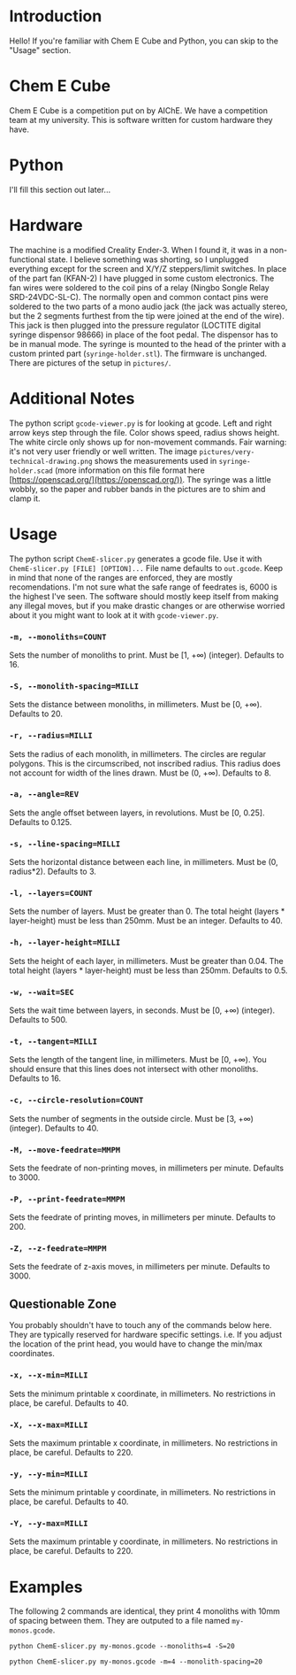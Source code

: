 # Introduction

Hello! If you're familiar with Chem E Cube and Python, you can skip to the "Usage" section.

# Chem E Cube

Chem E Cube is a competition put on by AIChE. We have a competition team at my university. This is software written for custom hardware they have.

# Python

I'll fill this section out later...

# Hardware

The machine is a modified Creality Ender-3. When I found it, it was in a non-functional state. I believe something was shorting, so I unplugged everything except for the screen and X/Y/Z steppers/limit switches. In place of the part fan (KFAN-2) I have plugged in some custom electronics. The fan wires were soldered to the coil pins of a relay (Ningbo Songle Relay SRD-24VDC-SL-C). The normally open and common contact pins were soldered to the two parts of a mono audio jack (the jack was actually stereo, but the 2 segments furthest from the tip were joined at the end of the wire). This jack is then plugged into the pressure regulator (LOCTITE digital syringe dispensor 98666) in place of the foot pedal. The dispensor has to be in manual mode. The syringe is mounted to the head of the printer with a custom printed part (`syringe-holder.stl`). The firmware is unchanged. There are pictures of the setup in `pictures/`.

# Additional Notes

The python script `gcode-viewer.py` is for looking at gcode. Left and right arrow keys step through the file. Color shows speed, radius shows height. The white circle only shows up for non-movement commands. Fair warning: it's not very user friendly or well written. The image `pictures/very-technical-drawing.png` shows the measurements used in `syringe-holder.scad` (more information on this file format here [https://openscad.org/](https://openscad.org/)). The syringe was a little wobbly, so the paper and rubber bands in the pictures are to shim and clamp it.

# Usage

The python script `ChemE-slicer.py` generates a gcode file. Use it with `ChemE-slicer.py [FILE] [OPTION]...` File name defaults to `out.gcode`. Keep in mind that none of the ranges are enforced, they are mostly recomendations. I'm not sure what the safe range of feedrates is, 6000 is the highest I've seen. The software should mostly keep itself from making any illegal moves, but if you make drastic changes or are otherwise worried about it you might want to look at it with `gcode-viewer.py`.

### `-m, --monoliths=COUNT`

Sets the number of monoliths to print. Must be \[1, +∞) (integer). Defaults to 16.

### `-S, --monolith-spacing=MILLI`

Sets the distance between monoliths, in millimeters. Must be \[0, +∞). Defaults to 20.

### `-r, --radius=MILLI`

Sets the radius of each monolith, in millimeters. The circles are regular polygons. This is the circumscribed, not inscribed radius. This radius does not account for width of the lines drawn. Must be (0, +∞). Defaults to 8.

### `-a, --angle=REV`

Sets the angle offset between layers, in revolutions. Must be \[0, 0.25\]. Defaults to 0.125.

### `-s, --line-spacing=MILLI`

Sets the horizontal distance between each line, in millimeters. Must be (0, radius*2). Defaults to 3.

### `-l, --layers=COUNT`

Sets the number of layers. Must be greater than 0. The total height (layers * layer-height) must be less than 250mm. Must be an integer. Defaults to 40.

### `-h, --layer-height=MILLI`

Sets the height of each layer, in millimeters. Must be greater than 0.04. The total height (layers * layer-height) must be less than 250mm. Defaults to 0.5.

### `-w, --wait=SEC`

Sets the wait time between layers, in seconds. Must be \[0, +∞) (integer). Defaults to 500.

### `-t, --tangent=MILLI`

Sets the length of the tangent line, in millimeters. Must be \[0, +∞). You should ensure that this lines does not intersect with other monoliths. Defaults to 16.

### `-c, --circle-resolution=COUNT`

Sets the number of segments in the outside circle. Must be \[3, +∞) (integer). Defaults to 40.

### `-M, --move-feedrate=MMPM`

Sets the feedrate of non-printing moves, in millimeters per minute. Defaults to 3000.

### `-P, --print-feedrate=MMPM`

Sets the feedrate of printing moves, in millimeters per minute. Defaults to 200.

### `-Z, --z-feedrate=MMPM`

Sets the feedrate of z-axis moves, in millimeters per minute. Defaults to 3000.

## Questionable Zone

You probably shouldn't have to touch any of the commands below here. They are typically reserved for hardware specific settings. i.e. If you adjust the location of the print head, you would have to change the min/max coordinates.

### `-x, --x-min=MILLI`

Sets the minimum printable x coordinate, in millimeters. No restrictions in place, be careful. Defaults to 40.

### `-X, --x-max=MILLI`

Sets the maximum printable x coordinate, in millimeters. No restrictions in place, be careful. Defaults to 220.

### `-y, --y-min=MILLI`

Sets the minimum printable y coordinate, in millimeters. No restrictions in place, be careful. Defaults to 40.

### `-Y, --y-max=MILLI`

Sets the maximum printable y coordinate, in millimeters. No restrictions in place, be careful. Defaults to 220.

# Examples

The following 2 commands are identical, they print 4 monoliths with 10mm of spacing between them. They are outputed to a file named `my-monos.gcode`.

`python ChemE-slicer.py my-monos.gcode --monoliths=4 -S=20`

`python ChemE-slicer.py my-monos.gcode -m=4 --monolith-spacing=20`
